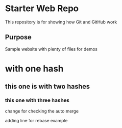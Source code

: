 # Starter Web Repo

This repository is for showing how Git and GitHub work

## Purpose

Sample website with plenty of files for demos

# with one hash

## this one is with two hashes

### this one with three hashes



change for checking the auto merge


adding line for rebase example
